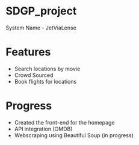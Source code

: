# SDGP_project
System Name - JetViaLense

# Features
- Search locations by movie
- Crowd Sourced
- Book flights for locations

# Progress
- Created the front-end for the homepage
- API integration (OMDB)
- Webscraping using Beautiful Soup (in progress)

